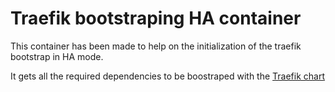 # Traefik bootstraping HA container

This container has been made to help on the initialization of the traefik bootstrap in HA mode.

It gets all the required dependencies to be boostraped with the [Traefik chart](https://github.com/MySocialApp/kubernetes-helm-chart-traefik)
